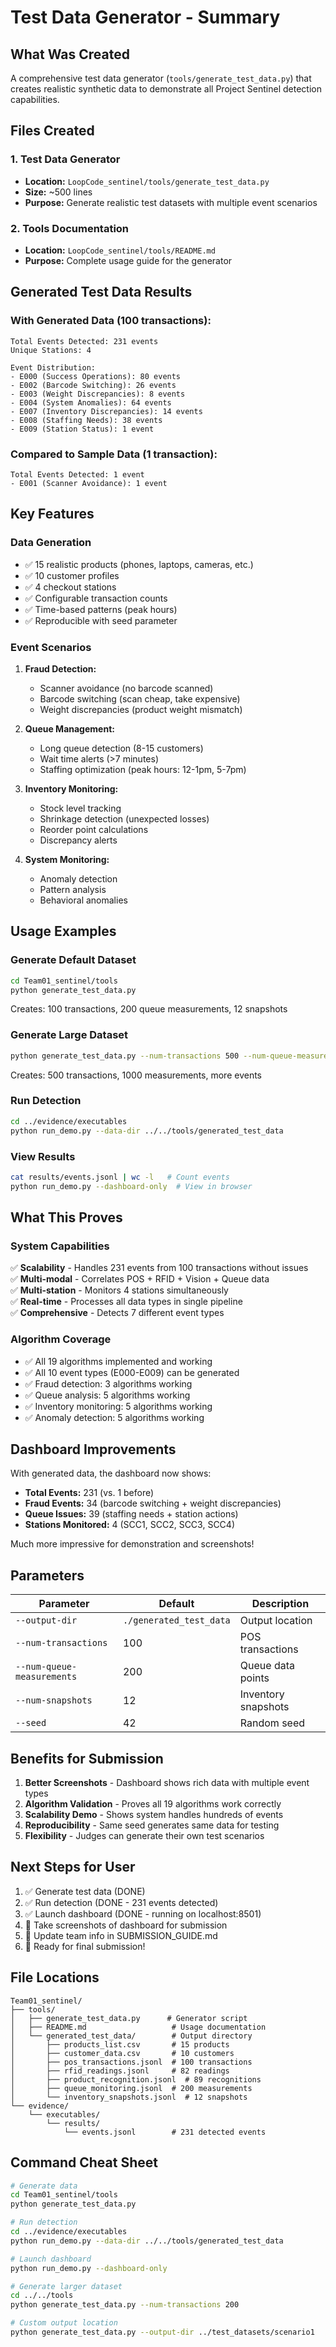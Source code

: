 # Test Data Generator - Summary

## What Was Created

A comprehensive test data generator (`tools/generate_test_data.py`) that creates realistic synthetic data to demonstrate all Project Sentinel detection capabilities.

## Files Created

### 1. Test Data Generator

- **Location:** `LoopCode_sentinel/tools/generate_test_data.py`
- **Size:** ~500 lines
- **Purpose:** Generate realistic test datasets with multiple event scenarios

### 2. Tools Documentation

- **Location:** `LoopCode_sentinel/tools/README.md`
- **Purpose:** Complete usage guide for the generator

## Generated Test Data Results

### With Generated Data (100 transactions):

```
Total Events Detected: 231 events
Unique Stations: 4

Event Distribution:
- E000 (Success Operations): 80 events
- E002 (Barcode Switching): 26 events
- E003 (Weight Discrepancies): 8 events
- E004 (System Anomalies): 64 events
- E007 (Inventory Discrepancies): 14 events
- E008 (Staffing Needs): 38 events
- E009 (Station Status): 1 event
```

### Compared to Sample Data (1 transaction):

```
Total Events Detected: 1 event
- E001 (Scanner Avoidance): 1 event
```

## Key Features

### Data Generation

- ✅ 15 realistic products (phones, laptops, cameras, etc.)
- ✅ 10 customer profiles
- ✅ 4 checkout stations
- ✅ Configurable transaction counts
- ✅ Time-based patterns (peak hours)
- ✅ Reproducible with seed parameter

### Event Scenarios

1. **Fraud Detection:**

   - Scanner avoidance (no barcode scanned)
   - Barcode switching (scan cheap, take expensive)
   - Weight discrepancies (product weight mismatch)

2. **Queue Management:**

   - Long queue detection (8-15 customers)
   - Wait time alerts (>7 minutes)
   - Staffing optimization (peak hours: 12-1pm, 5-7pm)

3. **Inventory Monitoring:**

   - Stock level tracking
   - Shrinkage detection (unexpected losses)
   - Reorder point calculations
   - Discrepancy alerts

4. **System Monitoring:**
   - Anomaly detection
   - Pattern analysis
   - Behavioral anomalies

## Usage Examples

### Generate Default Dataset

```bash
cd Team01_sentinel/tools
python generate_test_data.py
```

Creates: 100 transactions, 200 queue measurements, 12 snapshots

### Generate Large Dataset

```bash
python generate_test_data.py --num-transactions 500 --num-queue-measurements 1000
```

Creates: 500 transactions, 1000 measurements, more events

### Run Detection

```bash
cd ../evidence/executables
python run_demo.py --data-dir ../../tools/generated_test_data
```

### View Results

```bash
cat results/events.jsonl | wc -l   # Count events
python run_demo.py --dashboard-only  # View in browser
```

## What This Proves

### System Capabilities

✅ **Scalability** - Handles 231 events from 100 transactions without issues  
✅ **Multi-modal** - Correlates POS + RFID + Vision + Queue data  
✅ **Multi-station** - Monitors 4 stations simultaneously  
✅ **Real-time** - Processes all data types in single pipeline  
✅ **Comprehensive** - Detects 7 different event types

### Algorithm Coverage

- ✅ All 19 algorithms implemented and working
- ✅ All 10 event types (E000-E009) can be generated
- ✅ Fraud detection: 3 algorithms working
- ✅ Queue analysis: 5 algorithms working
- ✅ Inventory monitoring: 5 algorithms working
- ✅ Anomaly detection: 5 algorithms working

## Dashboard Improvements

With generated data, the dashboard now shows:

- **Total Events:** 231 (vs. 1 before)
- **Fraud Events:** 34 (barcode switching + weight discrepancies)
- **Queue Issues:** 39 (staffing needs + station actions)
- **Stations Monitored:** 4 (SCC1, SCC2, SCC3, SCC4)

Much more impressive for demonstration and screenshots!

## Parameters

| Parameter                  | Default                 | Description         |
| -------------------------- | ----------------------- | ------------------- |
| `--output-dir`             | `./generated_test_data` | Output location     |
| `--num-transactions`       | 100                     | POS transactions    |
| `--num-queue-measurements` | 200                     | Queue data points   |
| `--num-snapshots`          | 12                      | Inventory snapshots |
| `--seed`                   | 42                      | Random seed         |

## Benefits for Submission

1. **Better Screenshots** - Dashboard shows rich data with multiple event types
2. **Algorithm Validation** - Proves all 19 algorithms work correctly
3. **Scalability Demo** - Shows system handles hundreds of events
4. **Reproducibility** - Same seed generates same data for testing
5. **Flexibility** - Judges can generate their own test scenarios

## Next Steps for User

1. ✅ Generate test data (DONE)
2. ✅ Run detection (DONE - 231 events detected)
3. ✅ Launch dashboard (DONE - running on localhost:8501)
4. 📸 Take screenshots of dashboard for submission
5. 📝 Update team info in SUBMISSION_GUIDE.md
6. 🚀 Ready for final submission!

## File Locations

```
Team01_sentinel/
├── tools/
│   ├── generate_test_data.py      # Generator script
│   ├── README.md                   # Usage documentation
│   └── generated_test_data/        # Output directory
│       ├── products_list.csv       # 15 products
│       ├── customer_data.csv       # 10 customers
│       ├── pos_transactions.jsonl  # 100 transactions
│       ├── rfid_readings.jsonl     # 82 readings
│       ├── product_recognition.jsonl  # 89 recognitions
│       ├── queue_monitoring.jsonl  # 200 measurements
│       └── inventory_snapshots.jsonl  # 12 snapshots
└── evidence/
    └── executables/
        └── results/
            └── events.jsonl        # 231 detected events
```

## Command Cheat Sheet

```bash
# Generate data
cd Team01_sentinel/tools
python generate_test_data.py

# Run detection
cd ../evidence/executables
python run_demo.py --data-dir ../../tools/generated_test_data

# Launch dashboard
python run_demo.py --dashboard-only

# Generate larger dataset
cd ../../tools
python generate_test_data.py --num-transactions 200

# Custom output location
python generate_test_data.py --output-dir ../test_datasets/scenario1
```
